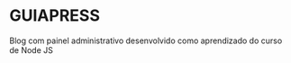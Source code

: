 <h1>GUIAPRESS</h1>
<p>Blog com painel administrativo desenvolvido como aprendizado do curso de Node JS</p>